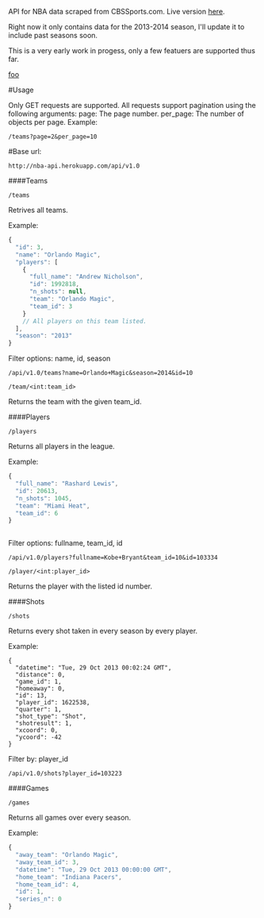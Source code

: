 API for NBA data scraped from CBSSports.com. Live version [here](http://nba-api.herokuapp.com). 

Right now it only contains data for the 2013-2014 season, I'll update it to include past seasons soon.

This is a very early work in progess, only a few featuers are supported thus far.

[foo](nbaapi/models.py)

#Usage

Only GET requests are supported. All requests support pagination using the following arguments:
page: The page number.
per_page: The number of objects per page.
Example:
```
/teams?page=2&per_page=10
```

#Base url:
```
http://nba-api.herokuapp.com/api/v1.0
```

####Teams
```
/teams
```
Retrives all teams.

Example:
```Javascript
{
  "id": 3, 
  "name": "Orlando Magic", 
  "players": [
    {
      "full_name": "Andrew Nicholson", 
      "id": 1992818, 
      "n_shots": null, 
      "team": "Orlando Magic", 
      "team_id": 3
    } 
    // All players on this team listed.
  ], 
  "season": "2013"
}
```

Filter options: name, id, season
```
/api/v1.0/teams?name=Orlando+Magic&season=2014&id=10
```

```
/team/<int:team_id>
```
Returns the team with the given team_id.

####Players

```
/players
```
Returns all players in the league.

Example:
```Javascript
{
  "full_name": "Rashard Lewis", 
  "id": 20613, 
  "n_shots": 1045, 
  "team": "Miami Heat", 
  "team_id": 6
}
 
```

Filter options: fullname, team_id, id
```
/api/v1.0/players?fullname=Kobe+Bryant&team_id=10&id=103334
```


```
/player/<int:player_id>
```

Returns the player with the listed id number.

####Shots

```
/shots
```
Returns every shot taken in every season by every player.

Example:
```Javscript
{
  "datetime": "Tue, 29 Oct 2013 00:02:24 GMT", 
  "distance": 0, 
  "game_id": 1, 
  "homeaway": 0, 
  "id": 13, 
  "player_id": 1622538, 
  "quarter": 1, 
  "shot_type": "Shot", 
  "shotresult": 1, 
  "xcoord": 0, 
  "ycoord": -42
}
```

Filter by: player_id
```
/api/v1.0/shots?player_id=103223
```

####Games
```
/games
```
Returns all games over every season.

Example:
```Javascript
{
  "away_team": "Orlando Magic", 
  "away_team_id": 3, 
  "datetime": "Tue, 29 Oct 2013 00:00:00 GMT", 
  "home_team": "Indiana Pacers", 
  "home_team_id": 4, 
  "id": 1, 
  "series_n": 0
}
```
